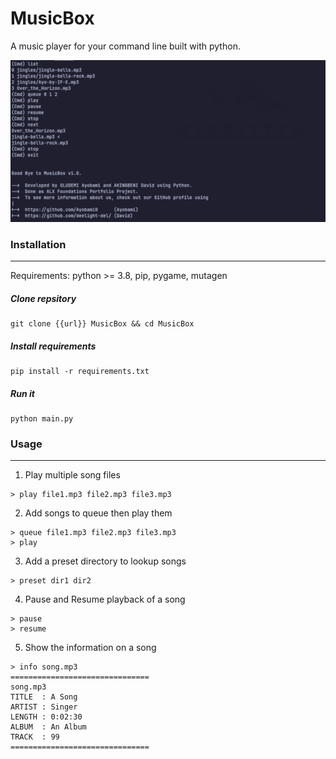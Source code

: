 # MusicBox
A music player for your command line built with python.

![MusicBox](./screenshots/screenshot1.png "MusicBox")
### Installation
___
Requirements: python >= 3.8, pip, pygame, mutagen
##### Clone repsitory
```
git clone {{url}} MusicBox && cd MusicBox
```
##### Install requirements
```
pip install -r requirements.txt
```
##### Run it
```
python main.py
```

### Usage
___
1. Play multiple song files
```
> play file1.mp3 file2.mp3 file3.mp3
```
2. Add songs to queue then play them
```
> queue file1.mp3 file2.mp3 file3.mp3
> play
```
3. Add a preset directory to lookup songs
```
> preset dir1 dir2
```
4. Pause and Resume playback of a song
```
> pause
> resume
```
5. Show the information on a song
```
> info song.mp3
===============================
song.mp3
TITLE  : A Song
ARTIST : Singer
LENGTH : 0:02:30
ALBUM  : An Album
TRACK  : 99
===============================
```
